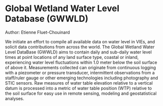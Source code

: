 # Global Wetland Water Level Database (GWWLD)

Author: Etienne Fluet-Chouinard 

We initiate an effort to compile all available data on water level in VIEs, and solicit data contributions from across the world. The Global Wetland Water Level DataBase (GWWLD) aims to contain daily and sub-daily water level times at point locations of any land surface type, coastal or inland, experiencing water level fluctuations within 1.0 meter below the soil surface of above it. Measurements collected can originate from continuous logging with a piezometer or pressure transducer, intermittent observations from a staff/ruler gauge or other emerging technologies including photography and STIC sensors. Raw measures of water table elevation relative to a vertical datum is processed into a metric of water table position (WTP) relative to the soil surface for easy use in remote sensing, modeling and geostatistical analyses.
